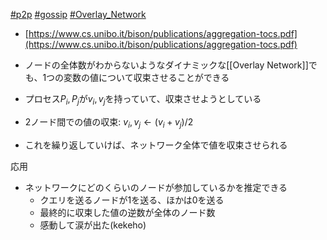 [#p2p](p2p) [#gossip](gossip) [#Overlay_Network](Overlay_Network)
- [https://www.cs.unibo.it/bison/publications/aggregation-tocs.pdf](https://www.cs.unibo.it/bison/publications/aggregation-tocs.pdf)

- ノードの全体数がわからないようなダイナミックな[[Overlay Network]]でも、1つの変数の値について収束させることができる
- プロセス$P_i, P_j$が$v_i, v_j$を持っていて、収束させようとしている
- 2ノード間での値の収束: $v_i, v_j \leftarrow (v_i + v_j) / 2$
- これを繰り返していけば、ネットワーク全体で値を収束させられる

応用
- ネットワークにどのくらいのノードが参加しているかを推定できる
	- クエリを送るノードが1を送る、ほかは0を送る
	- 最終的に収束した値の逆数が全体のノード数
	- 感動して涙が出た(kekeho)
